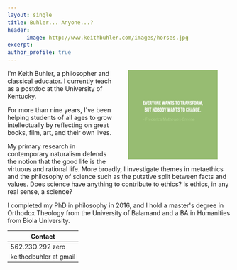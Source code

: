 ```yaml
---
layout: single
title: Buhler... Anyone...?
header: 
      image: http://www.keithbuhler.com/images/horses.jpg
excerpt: 
author_profile: true
---
```


<img src="/images/greene5.jpeg" alt="Transform by changing" hspace="30px" align="right" width="40%"> 

I'm Keith Buhler, a philosopher and classical educator. I currently teach as a postdoc at the University of Kentucky. 

For more than nine years, I've been helping students of all ages to grow intellectually by reflecting on great books, film, art, and their own lives.

My primary research in contemporary naturalism defends the notion that the good life is the virtuous and rational life. More broadly, I investigate themes in metaethics and the philosophy of science such as the putative split between facts and values. Does science have anything to contribute to ethics? Is ethics, in any real sense, a science? 

I completed my PhD in philosophy in 2016, and I hold a master's degree in Orthodox Theology from the University of Balamand and a BA in Humanities from Biola University.


| Contact                |
|------------------------|
| 562.23O.292 zero       |
| keithedbuhler at gmail |